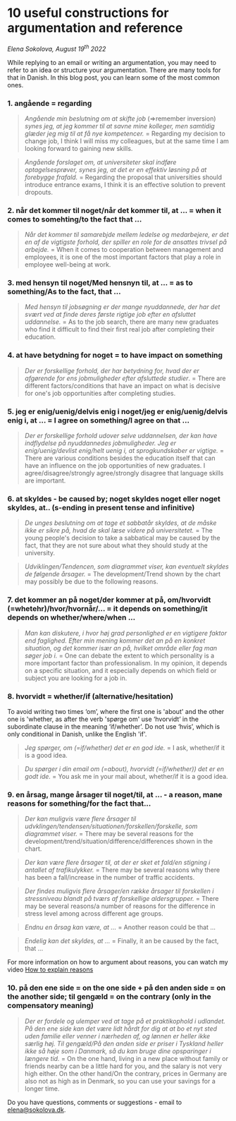 # 10 useful constructions for argumentation and reference

*Elena Sokolova, August 19<sup>th</sup> 2022*

While replying to an email or writing an argumentation, you may need to refer to an idea or structure your argumentation. There are many tools for that in Danish. In this blog post, you can learn some of the most common ones. 


### 1. angående = regarding 
> *Angående min beslutning om at skifte job* (=>remember inversion) *synes jeg, at jeg kommer til at savne mine kolleger, men samtidig glæder jeg mig til at få nye kompetencer.* = Regarding my decision to change job, I think I will miss my colleagues, but at the same time I am looking forward to gaining new skills.
 
> *Angående forslaget om, at universiteter skal indføre optagelsesprøver, synes jeg, at det er en effektiv løsning på at forebygge frafald.* = Regarding the proposal that universities should introduce entrance exams, I think it is an effective solution to prevent dropouts.
 
 
 
### 2. når det kommer til noget/når det kommer til, at … = when it comes to somehting/to the fact that ...
> *Når det kommer til samarebjde mellem ledelse og medarbejere, er det en af de vigtigste forhold, der spiller en role for de ansattes trivsel på arbejde.* = When it comes to cooperation between management and employees, it is one of the most important factors that play a role in employee well-being at work.



### 3. med hensyn til noget/Med hensnyn til, at … = as to something/As to the fact, that ...
> *Med hensyn til jobsøgning er der mange nyuddannede, der har det svært ved at finde deres første rigtige job efter en afsluttet uddannelse.* = As to the job search, there are many new graduates who find it difficult to find their first real job after completing their education. 



### 4. at have betydning for noget = to have impact on something
> *Der er forskellige forhold, der har betydning for, hvad der er afgørende for ens jobmuligheder efter afsluttede studier*. = There are different factors/conditions that have an impact on what is decisive for one's job opportunities after completing studies.


### 5. jeg er enig/uenig/delvis enig i noget/jeg er enig/uenig/delvis enig i, at ... = I agree on something/I agree on that ...
> *Der er forskellige forhold udover selve uddannelsen, der kan have indflydelse på nyuddannedes jobmuligheder. Jeg er enig/uenig/devlist enig/helt uenig i, at sprogkundskaber er vigtige.* = There are various conditions besides the education itself that can have an influence on the job opportunities of new graduates. I agree/disagree/strongly agree/strongly disagree that language skills are important.


### 6. at skyldes - be caused by; noget skyldes noget eller noget skyldes, at.. (s-ending in present tense and infinitive)
> *De unges beslutning om at tage et sabbatår skyldes, at de måske ikke er sikre på, hvad de skal læse videre på universitetet.* = The young people's decision to take a sabbatical may be caused by the fact, that they are not sure about what they should study at the university.
 
> *Udviklingen/Tendencen, som diagrammet viser, kan eventuelt skyldes de følgende årsager.* = The development/Trend shown by the chart may possibly be due to the following reasons. 

### 7. det kommer an på noget/der kommer at på, om/hvorvidt (=whetehr)/hvor/hvornår/...  = it depends on something/it depends on whether/where/when ...
> *Man kan diskutere, i hvor høj grad personlighed er en vigtigere faktor end faglighed. Efter min mening kommer det an på en konkret situation, og det kommer især an på, hvilket område eller fag man søger job i.* = One can debate the extent to which personality is a more important factor than professionalism. In my opinion, it depends on a specific situation, and it especially depends on which field or subject you are looking for a job in.  


### 8. hvorvidt  = whether/if (alternative/hesitation)
To avoid writing two times ‘om’, where the first one is 'about' and the other one is 'whether, as after the verb 'spørge om' use ‘hvorvidt’ in the subordinate clause in the meaning ‘if/whether’. Do not use ‘hvis’, which is only conditional in Danish, unlike the English 'if'. 

> *Jeg spørger, om (=if/whether) det er en god ide.* = I ask, whether/if it is a good idea. 

> *Du spørger i din email om (=about), hvorvidt (=if/whether)) det er en godt ide.* = You ask me in your mail about, whether/if it is a good idea. 

 
### 9. en årsag, mange årsager til noget/til, at ... - a reason, mane reasons for something/for the fact that...
> *Der kan muligvis være flere årsager til udvklingen/tendensen/situationen/forskellen/forskelle, som diagrammet viser.* = There may be several reasons for the development/trend/situation/difference/differences shown in the chart. 

> *Der kan være flere årsager til, at der er sket et fald/en stigning i antallet af trafikulykker.* = There may be several reasons why there has been a fall/increase in the number of traffic accidents. 

> *Der findes muligvis flere årsager/en række årsager til forskellen i stressniveau blandt på tværs af forskellige aldersgrupper.* = There may be several reasons/a number of reasons for the difference in stress level among across different age groups. 

> *Endnu en årsag kan være, at ...* = Another reason could be that ...

> *Endelig kan det skyldes, at ...* = Finally, it an be caused by the fact, that ... 

For more information on how to argument about reasons, you can watch my video [How to explain reasons](https://www.youtube.com/watch?v=FJk9uIGnRx4)

### 10. på den ene side = on the one side + på den anden side = on the another side; til gengæld = on the contrary (only in the compensatory meaning)
> *Der er fordele og ulemper ved at tage på et praktikophold i udlandet. På den ene side kan det være lidt hårdt for dig at at bo et nyt sted uden familie eller venner i nærheden af, og lønnen er heller ikke særlig høj. Til gengæld/På den anden side er priser i Tyskland heller ikke så høje som i Danmark, så du kan bruge dine opsparinger i længere tid.* = On the one hand, living in a new place without family or friends nearby can be a little hard for you, and the salary is not very high either. On the other hand/On the contrary, prices in Germany are also not as high as in Denmark, so you can use your savings for a longer time. 

Do you have questions, comments or suggestions - email to [elena@sokolova.dk](mailto:elena@sokolova.dk). 

   <script async data-uid="135a810818" src="https://fantastic-artisan-8379.ck.page/135a810818/index.js"></script>

